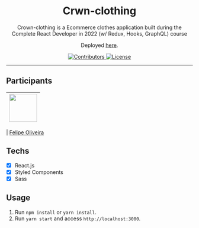 <h1 align="center">
Crwn-clothing
</h1>

<p align="center">Crown-clothing is a Ecommerce clothes application built during the Complete React Developer in 2022 (w/ Redux, Hooks, GraphQL) course</p>
<p align="center">Deployed <a href="https://majestic-liger-17949c.netlify.app">here</a>.</p>

<p align="center">
  <a href="https://github.com/Felipe1496/rocketflix/graphs/contributors">
    <img src="https://img.shields.io/github/contributors/rocketseat/youtube-clone-discord?color=%237159c1&logoColor=%237159c1&style=flat" alt="Contributors">
  </a>
  <a href="https://opensource.org/licenses/MIT">
    <img src="https://img.shields.io/github/license/rocketseat/youtube-clone-discord?color=%237159c1&logo=mit" alt="License">
  </a>
</p>

<hr>

## Participants

| [<img src="https://avatars.githubusercontent.com/u/75271280?s=400&u=029f099827381848229ec49f864fc604f7f77bec&v=4" width="75px;"/>](https://github.com/felipe1496) |
| :------------------------------------------------------------------------------------------------------------------------: |


| [Felipe Oliveira](https://github.com/felipe1496)

## Techs

- [x] React.js
- [x] Styled Components
- [x] Sass

## Usage

1. Run `npm install` or `yarn install`.<br />
2. Run `yarn start` and access `http://localhost:3000`.<br />
